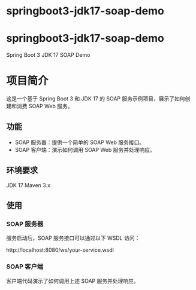 ﻿# springboot3-jdk17-soap-demo
# springboot3-jdk17-soap-demo
Spring Boot 3 JDK 17 SOAP Demo
# 项目简介
这是一个基于 Spring Boot 3 和 JDK 17 的 SOAP 服务示例项目，展示了如何创建和消费 SOAP Web 服务。

## 功能
+ SOAP 服务器：提供一个简单的 SOAP Web 服务接口。
+ SOAP 客户端：演示如何调用 SOAP Web 服务并处理响应。
## 环境要求
JDK 17
Maven 3.x
## 使用
### SOAP 服务器
服务启动后，SOAP 服务接口可以通过以下 WSDL 访问：

http://localhost:8080/ws/your-service.wsdl
### SOAP 客户端
客户端代码演示了如何调用上述 SOAP 服务并处理响应。

